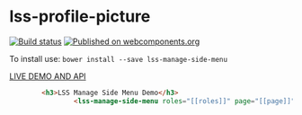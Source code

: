 # lss-profile-picture
[![Build status](https://ci.appveyor.com/api/projects/status/t2n1whcpamse2sy9/branch/master?svg=true)](https://ci.appveyor.com/project/aarondrabeck/lss-manage-side-menu/branch/master)
[![Published on webcomponents.org](https://img.shields.io/badge/webcomponents.org-published-blue.svg)](https://www.webcomponents.org/element/LssPolymerElements/lss-manage-side-menu)

To install use: `bower install --save lss-manage-side-menu`

[ LIVE DEMO AND API ](https://www.webcomponents.org/element/LssPolymerElements/lss-manage-side-menu)

```html
        <h3>LSS Manage Side Menu Demo</h3>
                <lss-manage-side-menu roles="[[roles]]" page="[[page]]"></lss-manage-side-menu>

```
